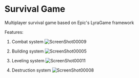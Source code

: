 ﻿# Survival Game

 Multiplayer survival game based on Epic's LyraGame framework

 Features:
 1. Combat system
![ScreenShot00009](https://github.com/user-attachments/assets/6bfd6bde-1c14-49fa-b858-d8e7e704333a)

2. Building system
![ScreenShot00005](https://github.com/user-attachments/assets/f3d10ac2-0cfa-4411-8e6c-bc5e92fc92d1)
   
3. Leveling system
![ScreenShot00011](https://github.com/user-attachments/assets/358f8fe2-716a-4582-b04c-aaa0de44ae95)

4. Destruction system
![ScreenShot00008](https://github.com/user-attachments/assets/8d46deb1-0152-447c-8178-d1c245c347fd)
